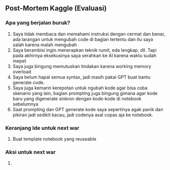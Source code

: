 ## Post-Mortem Kaggle (Evaluasi)

### Apa yang berjalan buruk?
1. Saya tidak membaca dan memahami instruksi dengan cermat dan benar, ada larangan untuk mengubah code di bagian tertentu dan itu saya salah karena malah mengubah
2. Saya berambisi ingin menerapkan teknik rumit, eda lengkap, dll. Tapi pada akhirnya eksekusinya saya serahkan ke AI karena waktu sudah mepet
3. Saya juga bingung memutuskan tindakan karena working memory overload
4. Saya belum hapal semua syntax, jadi masih pakai GPT buat bantu generate code.
5. Saya juga kemarin kerepotan untuk ngubah kode agar bisa coba skenario yang lain, bagian prompting juga bingung gimana agar kode baru yang digenerate sinkron dengan kode-kode di notebook sebelumnya
6. Saat prompting dan GPT generate kode saya sepertinya agak panik dan pikiran jadi sedikit kacau, jadi codenya asal copas aja ke notebook.



### Keranjang Ide untuk next war
1. Buat template notebook yang reuseable


### Aksi untuk next war
1. 
